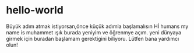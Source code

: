 # hello-world
Büyük adım atmak istiyorsan,önce küçük adımla başlamalısın
Hİ humans
my name is muhammet ışık
burada yeniyim ve öğrenmye açım.
yeni dünyaya girmek için buradan başlamam gerektigini biliyoru.
Lütfen bana yardımcı olun!



